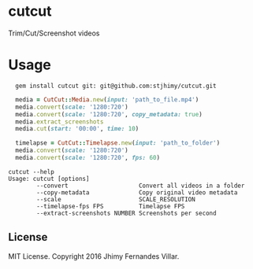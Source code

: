 # cutcut

Trim/Cut/Screenshot videos

# Usage

```
  gem install cutcut git: git@github.com:stjhimy/cutcut.git
```

```ruby
  media = CutCut::Media.new(input: 'path_to_file.mp4')
  media.convert(scale: '1280:720')
  media.convert(scale: '1280:720', copy_metadata: true)
  media.extract_screenshots
  media.cut(start: '00:00', time: 10)

  timelapse = CutCut::Timelapse.new(input: 'path_to_folder')
  media.convert(scale: '1280:720')
  media.convert(scale: '1280:720', fps: 60)
```

```
cutcut --help
Usage: cutcut [options]
        --convert                    Convert all videos in a folder
        --copy-metadata              Copy original video metadata
        --scale                      SCALE_RESOLUTION
        --timelapse-fps FPS          Timelapse FPS
        --extract-screenshots NUMBER Screenshots per second
```

## License

MIT License. Copyright 2016 Jhimy Fernandes Villar.
